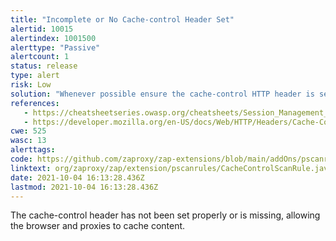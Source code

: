 ```yaml
---
title: "Incomplete or No Cache-control Header Set"
alertid: 10015
alertindex: 1001500
alerttype: "Passive"
alertcount: 1
status: release
type: alert
risk: Low
solution: "Whenever possible ensure the cache-control HTTP header is set with no-cache, no-store, must-revalidate."
references:
   - https://cheatsheetseries.owasp.org/cheatsheets/Session_Management_Cheat_Sheet.html#web-content-caching
   - https://developer.mozilla.org/en-US/docs/Web/HTTP/Headers/Cache-Control
cwe: 525
wasc: 13
alerttags: 
code: https://github.com/zaproxy/zap-extensions/blob/main/addOns/pscanrules/src/main/java/org/zaproxy/zap/extension/pscanrules/CacheControlScanRule.java
linktext: org/zaproxy/zap/extension/pscanrules/CacheControlScanRule.java
date: 2021-10-04 16:13:28.436Z
lastmod: 2021-10-04 16:13:28.436Z
---
```

The cache-control header has not been set properly or is missing, allowing the browser and proxies to cache content.
